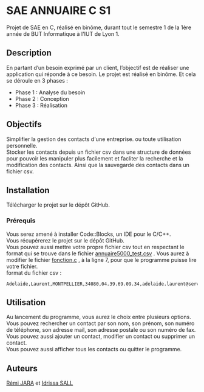 # SAE ANNUAIRE C S1
Projet de SAE en C, réalisé en binôme, durant tout le semestre 1 de la 1ère année de BUT Informatique à l'IUT de Lyon 1.

## Description
En partant d’un besoin exprimé par un client, l’objectif est de réaliser une application qui réponde à ce besoin. 
Le projet est réalisé en binôme. Et cela se déroule en 3 phases :
- Phase 1 : Analyse du besoin
- Phase 2 : Conception
- Phase 3 : Réalisation

## Objectifs
Simplifier la gestion des contacts d'une entreprise. ou toute utilisation personnelle.  
Stocker les contacts depuis un fichier csv dans une structure de données pour pouvoir les manipuler plus facilement et facliter la recherche et la modification des contacts. Ainsi que la sauvegarde des contacts dans un fichier csv.

## Installation
Télécharger le projet sur le dépôt GitHub.

### Prérequis
Vous serez amené à installer Code::Blocks, un IDE pour le C/C++.  
Vous récupérerez le projet sur le dépôt GitHub.  
Vous pouvez aussi mettre votre propre fichier csv tout en respectant le format qui se trouve dans le fichier [annuaire5000_test.csv](https://github.com/nabilesall/annuaire-c/blob/dev-branch/annuaire5000_test.csv) . Vous aurez à modifier le fichier [fonction.c](https://github.com/nabilesall/annuaire-c/blob/main/fonction.c) , à la ligne 7, pour que le programme puisse lire votre fichier.  
format du fichier csv :  
```csv
Adelaide,Laurent,MONTPELLIER,34080,04.39.69.09.34,adelaide.laurent@server.fr,journaliste
```

## Utilisation
Au lancement du programme, vous aurez le choix entre plusieurs options.  
Vous pouvez rechercher un contact par son nom, son prénom, son numéro de téléphone, son adresse mail, son adresse postale ou son numéro de fax.  
Vous pouvez aussi ajouter un contact, modifier un contact ou supprimer un contact.  
Vous pouvez aussi afficher tous les contacts ou quitter le programme.  

## Auteurs
[Rémi JARA](https://github.com/icepick4) et [Idrissa SALL](https://github.com/nabilesall)
